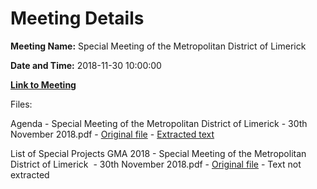 # Meeting Details

**Meeting Name:** Special Meeting of the Metropolitan District of Limerick

**Date and Time:** 2018-11-30 10:00:00

**[Link to Meeting](https://www.limerick.ie/council/whats-on/special-meeting-metropolitan-district-limerick-0)**

Files: 

Agenda - Special Meeting of the Metropolitan District of Limerick - 30th November 2018.pdf - [Original file](https://www.limerick.ie/sites/default/files/media/documents/2018-11/Agenda%20Special%20Meeting%20of%20Metropolitan%20District%2030th%20November%202018.pdf) - [Extracted text](./Agenda%20-%C2%A0Special%20Meeting%20of%20the%20Metropolitan%20District%20of%20Limerick%20-%2030th%20November%202018.md)

List of Special Projects GMA 2018 - Special Meeting of the Metropolitan District of Limerick  - 30th November 2018.pdf - [Original file](https://www.limerick.ie/sites/default/files/media/documents/2018-11/List%20of%20Special%20Projects%20GMA%202018.pdf) - Text not extracted

